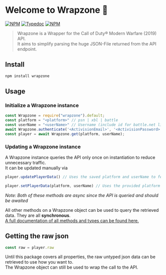 # Welcome to Wrapzone 👋
[![NPM][npm-image]][npm-url]
[![Typedoc][typedoc-img]][typedoc-url]
[![NPM][license-img]][license-url]

> Wrapzone is a Wrapper for the Call of Duty® Modern Warfare (2019) API.  
> It aims to simplify parsing the huge JSON-File returned from the API endpoint.  

## Install

```sh
npm install wrapzone
```

## Usage

### Initialize a Wrapzone instance

```javascript
const Wrapzone = require("wrapzone").default;
const platform = "<platform>" // psn | xbl | battle
const userName = "<userName>" // Username (include id for battle.net like name#12345)
await Wrapzone.authenticate('<ActivisionEmail>', '<ActivisionPassword>')
const player = await Wrapzone.get(platform, userName);
```

### Updating a Wrapzone instance

A Wrapzone instance queries the API only once on instantiation to reduce unnecessary traffic.  
It can be updated manually via

```javascript
player.updatePlayerData() // Uses the saved platform and userName to fetch the data
```
```javascript
player.setPlayerData(platform, userName) // Uses the provided platform and userName to fetch the data
```

*Note: Both of these methods are async since the API is queried and should be awaited*  

All other methods on a Wrapzone object can be used to query the retrieved data. They are all **synchronous**.  
[A full documentation of all methods and types can be found here.](https://realdegrees.github.io/wrapzone/) 

## Getting the raw json

```javascript
const raw = player.raw
```
Until this package covers all properties, the raw untyped json data can be retrieved to use how you want to.  
The Wrapzone object can still be used to wrap the call to the API.

[npm-image]: https://img.shields.io/npm/v/wrapzone?style=flat-square
[npm-url]: https://npmjs.org/package/wrapzone
[typedoc-img]: https://img.shields.io/badge/documentation-yes-blue.svg?style=flat-square
[typedoc-url]: https://realdegrees.github.io/wrapzone/
[license-img]: https://img.shields.io/npm/l/wrapzone?color=blue&style=flat-square
[license-url]: https://github.com/realdegrees/wrapzone/blob/master/LICENSE
